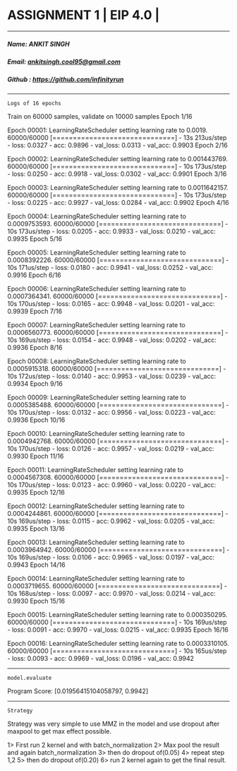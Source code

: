 # ASSIGNMENT 1 | EIP 4.0 |
---
##### Name: ANKIT SINGH
##### Email: ankitsingh.cool95@gmail.com
##### Github : https://github.com/infinityrun
---

`Logs of 16 epochs`

Train on 60000 samples, validate on 10000 samples
Epoch 1/16

Epoch 00001: LearningRateScheduler setting learning rate to 0.0019.
60000/60000 [==============================] - 13s 213us/step - loss: 0.0327 - acc: 0.9896 - val_loss: 0.0313 - val_acc: 0.9903
Epoch 2/16

Epoch 00002: LearningRateScheduler setting learning rate to 0.001443769.
60000/60000 [==============================] - 10s 173us/step - loss: 0.0250 - acc: 0.9918 - val_loss: 0.0302 - val_acc: 0.9901
Epoch 3/16

Epoch 00003: LearningRateScheduler setting learning rate to 0.0011642157.
60000/60000 [==============================] - 10s 173us/step - loss: 0.0225 - acc: 0.9927 - val_loss: 0.0284 - val_acc: 0.9902
Epoch 4/16

Epoch 00004: LearningRateScheduler setting learning rate to 0.0009753593.
60000/60000 [==============================] - 10s 173us/step - loss: 0.0205 - acc: 0.9933 - val_loss: 0.0210 - val_acc: 0.9935
Epoch 5/16

Epoch 00005: LearningRateScheduler setting learning rate to 0.0008392226.
60000/60000 [==============================] - 10s 171us/step - loss: 0.0180 - acc: 0.9941 - val_loss: 0.0252 - val_acc: 0.9916
Epoch 6/16

Epoch 00006: LearningRateScheduler setting learning rate to 0.0007364341.
60000/60000 [==============================] - 10s 170us/step - loss: 0.0165 - acc: 0.9948 - val_loss: 0.0201 - val_acc: 0.9939
Epoch 7/16

Epoch 00007: LearningRateScheduler setting learning rate to 0.0006560773.
60000/60000 [==============================] - 10s 169us/step - loss: 0.0154 - acc: 0.9948 - val_loss: 0.0202 - val_acc: 0.9936
Epoch 8/16

Epoch 00008: LearningRateScheduler setting learning rate to 0.0005915318.
60000/60000 [==============================] - 10s 172us/step - loss: 0.0140 - acc: 0.9953 - val_loss: 0.0239 - val_acc: 0.9934
Epoch 9/16

Epoch 00009: LearningRateScheduler setting learning rate to 0.0005385488.
60000/60000 [==============================] - 10s 170us/step - loss: 0.0132 - acc: 0.9956 - val_loss: 0.0223 - val_acc: 0.9936
Epoch 10/16

Epoch 00010: LearningRateScheduler setting learning rate to 0.0004942768.
60000/60000 [==============================] - 10s 170us/step - loss: 0.0126 - acc: 0.9957 - val_loss: 0.0219 - val_acc: 0.9930
Epoch 11/16

Epoch 00011: LearningRateScheduler setting learning rate to 0.0004567308.
60000/60000 [==============================] - 10s 170us/step - loss: 0.0123 - acc: 0.9960 - val_loss: 0.0220 - val_acc: 0.9935
Epoch 12/16

Epoch 00012: LearningRateScheduler setting learning rate to 0.0004244861.
60000/60000 [==============================] - 10s 169us/step - loss: 0.0115 - acc: 0.9962 - val_loss: 0.0205 - val_acc: 0.9935
Epoch 13/16

Epoch 00013: LearningRateScheduler setting learning rate to 0.0003964942.
60000/60000 [==============================] - 10s 169us/step - loss: 0.0106 - acc: 0.9965 - val_loss: 0.0197 - val_acc: 0.9943
Epoch 14/16

Epoch 00014: LearningRateScheduler setting learning rate to 0.0003719655.
60000/60000 [==============================] - 10s 168us/step - loss: 0.0097 - acc: 0.9970 - val_loss: 0.0214 - val_acc: 0.9930
Epoch 15/16

Epoch 00015: LearningRateScheduler setting learning rate to 0.000350295.
60000/60000 [==============================] - 10s 169us/step - loss: 0.0091 - acc: 0.9970 - val_loss: 0.0215 - val_acc: 0.9935
Epoch 16/16

Epoch 00016: LearningRateScheduler setting learning rate to 0.0003310105.
60000/60000 [==============================] - 10s 165us/step - loss: 0.0093 - acc: 0.9969 - val_loss: 0.0196 - val_acc: 0.9942

---

`model.evaluate`

Program Score: [0.01956415104058797, 0.9942]

---
`Strategy`

Strategy was very simple to use MMZ in the model and use dropout after maxpool  to get max effect possible.

1> First run 2 kernel and with batch_normalization
2> Max pool the result and again batch_normalization
3> then do dropout of(0.05)
4> repeat step 1,2
5> then do dropout of(0.20)
6> run 2 kernel again to get the final result.

